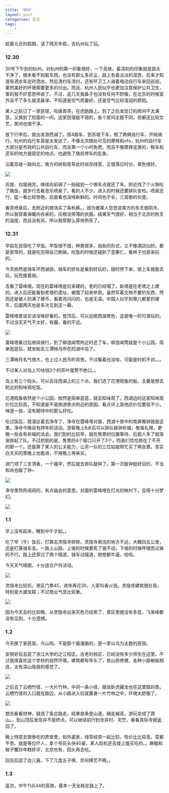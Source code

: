 ```yaml
---
title: '杭州'
layout: post
categories: 生活
tags:
    - 
---
```


趁着元旦的假期，请了两天年假，去杭州玩了玩。

### 12.30

30号下午到的杭州。对杭州的第一印象很好，一下高铁，最深刻的印象就是路太干净了，根本看不到脏东西，也没有那么多灰尘，路上有着淡淡的湿意，后来才知道有洒水车定时洒水，然后清扫车清扫，还有环卫工人骑着电动自行车来回巡视，果然美好的环境需要更多的付出。而且，杭州人民似乎也更加注意保护公共卫生，害的我不好意思啐痰了。不过，这几天我鼻子也没有任何不舒服，在北京的时候室外呆不了多久就流鼻涕，不知道是空气质量好，还是空气比较湿润的原因。

某人之前订了一家民宿，叫做青茶，在虎跑路上。到了之后发现订的房间不太满意，又换到了阳面的一间。这家民宿挺不错的，各个房间主题不同，但都还比较文艺，房间也很干净。

放下行李后，就出发游西湖了。搭4路车，到苏堤下车，租了两俩自行车，开始骑行。杭州的自行车真是太发达了，不像北京随处可见的摩拜和ofo，杭州的自行车大部分是市政的公共自行车，而且第一个小时免费。而且不像摩拜这类的，租车和还车的地方是固定的地点，也避免了随处停车的乱象。

沿着苏堤一路向北，南方的树和青草此时尚存绿意，正值落日时分，景色很好。

![](../img/2017-01-03/IMG_1361.JPG)

苏堤、白堤骑完，继续向前骑了一段碰到一个换车点就还了车。附近找了个火锅吃了晚饭，就步行去看音乐喷泉了。看的人不少，进入的时候还要排队安检。喷泉还行，猛一看比较惊艳，后面看也没啥新鲜的。时间也不长，三首歌的长度。

看完喷泉后，去附近的商场买了条秋裤。。因为被某人忽悠说南方的冬天很阴冷，所以我穿着保暖内衣来的，压根没带薄的衣服。结果天气很好，相当于北京的秋天的温度，而且没有风，所以我穿那么厚快热死了。

### 12.31

早起在民宿吃了早饭。早饭很不错，种类很多，自助的形式，又不像酒店似的，都是家常的，就是吃完得自己刷碗。吃饭的时候还碰到了歪果仁，看样子也是来玩的。

今天依然是骑车环西湖游。骑车的好处是看到好玩的，随时停下来，锁上车就能去玩，玩完接着骑。

去看了雷峰塔。现在的雷峰塔是后来建的，老的已经塌了。新塔是在老塔之上建的，进入后还能看到老塔的遗址，被围了起来参观。虽然写着文物不要扔东西，然而还是被人扔满了硬币，看着亮闪闪的，也是无语。中国人似乎到哪儿都爱扔硬币，后面两天也是多次见到这一幕。

雷峰塔里说实话没啥好看的。登顶后，可以远眺西湖景色，这是唯一的可游玩的。不过当天天气不太好，有霾，看的不远。

![](../img/2017-01-03/IMG_1381.JPG)

雷峰塔看过后继续骑行，到了柳浪闻莺附近时还了车。柳浪闻莺就是个小公园，简单逛逛后，就坐船去三潭映月所在的湖中岛了。

三潭映月名气很大，也上过人民币的背景。不过看着也没啥，可能是时机不对。。。

不过某人对岛上10块钱3个的茶叶蛋赞不绝口。。

岛上有三个码头，可以去往西湖上的三个点。我们选了花港观鱼的船，主要是想去附近的知味观吃饭。

花港观鱼依然是个小公园，依然是简单逛逛，就去知味观了。西湖边的这家知味观价位比较高，不知道是不是旅游景点附近的原因，看点评上其他店价位要低不少。味道一般，没有期待中的那么好吃。

吃过饭后，就溜达着去净寺了。净寺在雷峰塔对面，西湖十景中的南屏晚钟就是这里。净寺今晚会有跨年的活动，游客晚上8点后可以排队敲钟祈福，敬香礼拜，更晚一些会有祈福的法会。我们到的比较早，就在售票的位置等待，后面人多了就渐渐排起了队。不过悲剧的是，售票的4个窗口只开了3个，而我们恰恰排在了不开的那一个。还是靠了某人的公关能力，让另一队的三位姑娘帮忙买了两张票。其实白天买的票晚上也能进，不用晚上再来买。

进门领了三支清香，一个福字，然后就去排队敲钟了。第一次敲钟挺好玩的，不当和尚也敲了钟~

![](../img/2017-01-03/IMG_1413.JPG)

净寺里热热闹闹的，有点庙会的意思。对面的雷峰塔在灯光的映衬下，显得十分梦幻。

![](../img/2017-01-03/IMG_1421.JPG)

### 1.1

早上没有起来，睡到中午才起。。

吃了早（午）饭后，打算去灵隐寺转转。灵隐寺离住的地方不远，大概四五公里，还是打算骑车去。一路上山路，上坡的时候累死了骑不动，下坡的时候呼啸而过爽的不行。路上还穿过了两个隧道，骑车过隧道，想想都牛逼，哈哈。

今天天气晴朗，十分适合户外活动。

![](../img/2017-01-03/IMG_1437.JPG)

灵隐寺比较坑，景区门票45，进寺再花30，人家叫香火钱。灵隐寺建筑很壮观，特别是大雄宝殿；不过商业气息比较重。

![](../img/2017-01-03/IMG_1447.JPG)

因为今天去的比较晚，从灵隐寺出来天色已经黑了，景区里就没有多逛，飞来峰都没有见到，十分遗憾。

### 1.2

今天换了家民宿，鸟山鸣。不是那个画漫画的，是一家以鸟为主题的民宿。

安顿好后去逛了浙江大学的之江校区。古老的校区，已经没有多少师生在这里。不过我很喜欢这个学校的自然环境，建筑都有年头了，依山势修建，各种小路蜿蜒相连，太有深山隐居的感觉了。

![](../img/2017-01-03/IMG_1460.JPG)

之后去了云栖竹径，一大片竹林，中间一条小径，据说卧虎藏龙也在这里取的景。云栖竹径的入口就在路边，从小路进入后就置身一片竹林之中，环境太舒服了。

![](../img/2017-01-03/IMG_1469.JPG)

想去看看财神，就选了条岔路走。结果是条登山道，越走越高，游玩变成了爬山。。到山顶后发现并不是终点，可以继续前行到龙井村、天竺，看看真际寺就返回了。

晚上特意去银泰吃的弄堂里，和外婆家、绿茶经常一起比较，性价比比较高，菜都不贵。就是等位吓人，拿个号前头快40桌，某人趁机还去煌上煌买吃的。。麻糍和梭子蟹炒年糕好评，北京也有，回头再去吃。

回去后逗了会儿猫，下了几盘五子棋，奈何棋艺不精。。

### 1.3

返京，中午11点44的高铁，基本一天全耗在路上了。





